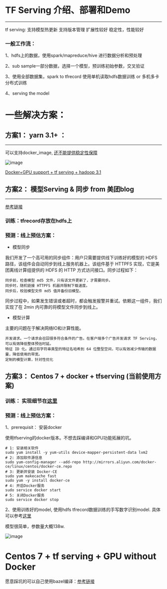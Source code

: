 # TF Serving 介绍、部署和Demo
---

tf serving:
支持模型热更新
支持版本管理
扩展性较好
稳定性，性能较好

### 一般工作流：

1、hdfs上的数据，使用spark/mapreduce/hive 进行数据分析和预处理

2、sub sample一部分数据，选择一个模型，预训练初始参数，交叉验证

3、使用全部数据集，spark to tfrecord 使用单机读取hdfs数据训练 or 多机多卡分布式训练

4、serving the model


# 一些解决方案：

## 方案1： yarn 3.1+ ： 
---
可以支持docker_image, [还不能提供稳定性保障](https://hadoop.apache.org/docs/r3.1.1/hadoop-yarn/hadoop-yarn-site/DockerContainers.html)

![image](https://github.com/wangruichens/samples/blob/master/distribute/tf/serving/serving.png)

[Docker+GPU support + tf serving + hadoop 3.1](https://community.hortonworks.com/articles/231660/tensorflow-serving-function-as-a-service-faas-with.html)


## 方案2： 模型Serving & 同步 from 美团blog
---
[参考链接](https://gitbook.cn/books/5b3adc411166b9562e9af3f6/index.html)

### 训练：tfrecord存放在hdfs上
### 预测：线上预估方案：

- 模型同步

我们开发了一个高可用的同步组件：用户只需要提供线下训练好的模型的 HDFS 路径，该组件会自动同步到线上服务机器上。该组件基于 HTTPFS 实现，它是美团离线计算组提供的 HDFS 的 HTTP 方式访问接口。同步过程如下：

    同步前，检查模型 md5 文件，只有该文件更新了，才需要同步。
    同步时，随机链接 HTTPFS 机器并限制下载速度。
    同步后，校验模型文件 md5 值并备份旧模型。
    
同步过程中，如果发生错误或者超时，都会触发报警并重试。依赖这一组件，我们实现了在 2min 内可靠的将模型文件同步到线上。

- 模型计算

主要的问题在于解决网络IO和计算性能。

    并发请求。一个请求会召回很多符合条件的广告。在客户端多个广告并发请求 TF Serving，可以有效降低整体预估时延。
    特征 ID 化。通过将字符串类型的特征名哈希到 64 位整型空间，可以有效减少传输的数据量，降低使用的带宽。
    定制的模型计算，针对性优化



## 方案3： Centos 7 + docker + tfserving (当前使用方案)

### 训练： 实现细节在[这里](https://github.com/wangruichens/samples/tree/master/distribute/tf/spark_tfrecord)

### 预测：线上预估方案：

1、prerequisit： 安装docker

使用tfserving的docker版本。不想去踩编译和GPU功能拓展的坑。 
```
# 1: 安装相关软件
sudo yum install -y yum-utils device-mapper-persistent-data lvm2
# 2: 添加软件源信息
sudo yum-config-manager --add-repo http://mirrors.aliyun.com/docker-ce/linux/centos/docker-ce.repo
# 3: 更新并安装 Docker-CE
sudo yum makecache fast
sudo yum -y install docker-ce
# 4: 开启Docker服务
sudo service docker start
# 5: 关闭Docker服务
sudo service docker stop
```

2、使用训练好的model, 使用hdfs tfrecord数据训练的手写数字识别model. 具体可以参考[这里](https://github.com/wangruichens/samples/tree/master/distribute/tf/spark_tfrecord)

模型很简单，参数量大概138w.

![image](https://github.com/wangruichens/samples/blob/master/distribute/tf/serving/model_des.png)


# Centos 7 + tf serving + GPU without Docker

愿意踩坑的可以自己使用bazel编译：[参考链接](https://www.dearcodes.com/index.php/archives/25/)

